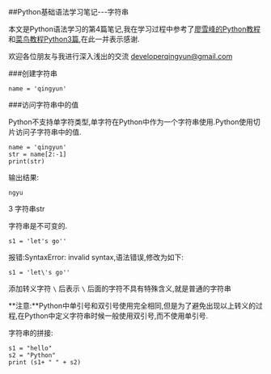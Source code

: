 ##Python基础语法学习笔记---字符串

本文是Python语法学习的第4篇笔记,我在学习过程中参考了[廖雪峰的Python教程](https://www.liaoxuefeng.com/wiki/0014316089557264a6b348958f449949df42a6d3a2e542c000)和[菜鸟教程Python3篇](https://www.runoob.com/python3/python3-tutorial.html),在此一并表示感谢.

欢迎各位朋友与我进行深入浅出的交流 <developerqingyun@gmail.com>

###创建字符串

```
name = 'qingyun'

```
###访问字符串中的值

Python不支持单字符类型,单字符在Python中作为一个字符串使用.Python使用切片访问子字符串中的值.

```
name = 'qingyun'
str = name[2:-1]
print(str)

```
输出结果:

```
ngyu

```

3 字符串str

字符串是不可变的.

`s1 = 'let's go''`

报错:SyntaxError: invalid syntax,语法错误,修改为如下:

`s1 = 'let\'s go''`

添加转义字符 `\` 后表示 `\` 后面的字符不具有特殊含义,就是普通的字符串

**注意:**Python中单引号和双引号使用完全相同,但是为了避免出现以上转义的过程,在Python中定义字符串时候一般使用双引号,而不使用单引号.

字符串的拼接:

```
s1 = "hello"
s2 = "Python"
print (s1+ " " + s2)   

```










